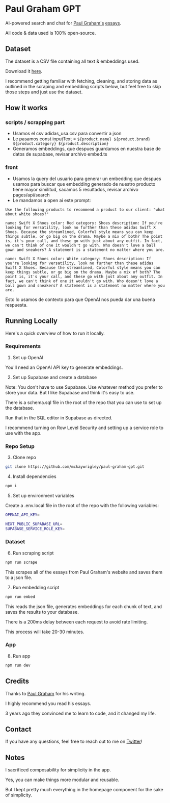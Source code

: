 # Paul Graham GPT

AI-powered search and chat for [Paul Graham's](https://twitter.com/paulg) [essays](http://www.paulgraham.com/articles.html).

All code & data used is 100% open-source.

## Dataset

The dataset is a CSV file containing all text & embeddings used.

Download it [here](https://drive.google.com/file/d/1BxcPw2mn0VYFucc62wlt9H0nQiOu38ki/view?usp=sharing).

I recommend getting familiar with fetching, cleaning, and storing data as outlined in the scraping and embedding scripts below, but feel free to skip those steps and just use the dataset.

## How it works

### scripts / scrapping part

- Usamos el csv adidas_usa.csv para convertir a json
- Le pasamos const inputText = `${product.name} ${product.brand} ${product.category} ${product.description}`
- Generamos embeddings, que despues guardamos en nuestra base de datos de supabase, revisar archivo embed.ts

### front

- Usamos la query del usuario para generar un embedding que despues usamos para buscar que embedding generado de nuestro producto
  tiene mayor similitud, sacamos 5 resultados, revisar archivo pages/api/search
- Le mandamos a open ai este prompt:

```
Use the following products to recommend a product to our client: "what about white shoes?"

name: Swift X Shoes color: Red category: Shoes description: If you're looking for versatility, look no further than these adidas Swift X Shoes. Because the streamlined, Colorful style means you can keep things subtle, or go big on the drama. Maybe a mix of both? The point is, it's your call, and these go with just about any outfit. In fact, we can't think of one it wouldn't go with. Who doesn't love a ball gown and sneakers? A statement is a statement no matter where you are.

name: Swift X Shoes color: White category: Shoes description: If you're looking for versatility, look no further than these adidas Swift X Shoes. Because the streamlined, Colorful style means you can keep things subtle, or go big on the drama. Maybe a mix of both? The point is, it's your call, and these go with just about any outfit. In fact, we can't think of one it wouldn't go with. Who doesn't love a ball gown and sneakers? A statement is a statement no matter where you are.
```

Esto lo usamos de contexto para que OpenAI nos pueda dar una buena respuesta.

## Running Locally

Here's a quick overview of how to run it locally.

### Requirements

1. Set up OpenAI

You'll need an OpenAI API key to generate embeddings.

2. Set up Supabase and create a database

Note: You don't have to use Supabase. Use whatever method you prefer to store your data. But I like Supabase and think it's easy to use.

There is a schema.sql file in the root of the repo that you can use to set up the database.

Run that in the SQL editor in Supabase as directed.

I recommend turning on Row Level Security and setting up a service role to use with the app.

### Repo Setup

3. Clone repo

```bash
git clone https://github.com/mckaywrigley/paul-graham-gpt.git
```

4. Install dependencies

```bash
npm i
```

5. Set up environment variables

Create a .env.local file in the root of the repo with the following variables:

```bash
OPENAI_API_KEY=

NEXT_PUBLIC_SUPABASE_URL=
SUPABASE_SERVICE_ROLE_KEY=
```

### Dataset

6. Run scraping script

```bash
npm run scrape
```

This scrapes all of the essays from Paul Graham's website and saves them to a json file.

7. Run embedding script

```bash
npm run embed
```

This reads the json file, generates embeddings for each chunk of text, and saves the results to your database.

There is a 200ms delay between each request to avoid rate limiting.

This process will take 20-30 minutes.

### App

8. Run app

```bash
npm run dev
```

## Credits

Thanks to [Paul Graham](https://twitter.com/paulg) for his writing.

I highly recommend you read his essays.

3 years ago they convinced me to learn to code, and it changed my life.

## Contact

If you have any questions, feel free to reach out to me on [Twitter](https://twitter.com/mckaywrigley)!

## Notes

I sacrificed composability for simplicity in the app.

Yes, you can make things more modular and reusable.

But I kept pretty much everything in the homepage component for the sake of simplicity.
